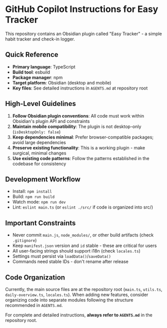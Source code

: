 # GitHub Copilot Instructions for Easy Tracker

This repository contains an Obsidian plugin called "Easy Tracker" - a simple habit tracker and check-in logger.

## Quick Reference

- **Primary language**: TypeScript
- **Build tool**: esbuild
- **Package manager**: npm
- **Target platform**: Obsidian (desktop and mobile)
- **Key files**: See detailed instructions in `AGENTS.md` at repository root

## High-Level Guidelines

1. **Follow Obsidian plugin conventions**: All code must work within Obsidian's plugin API and constraints
2. **Maintain mobile compatibility**: The plugin is not desktop-only (`isDesktopOnly: false`)
3. **Keep dependencies minimal**: Prefer browser-compatible packages; avoid large dependencies
4. **Preserve existing functionality**: This is a working plugin - make surgical, minimal changes
5. **Use existing code patterns**: Follow the patterns established in the codebase for consistency

## Development Workflow

- Install: `npm install`
- Build: `npm run build`
- Watch mode: `npm run dev`
- Lint: `eslint main.ts` (or `eslint ./src/` if code is organized into src/)

## Important Constraints

- Never commit `main.js`, `node_modules/`, or other build artifacts (check `.gitignore`)
- Keep `manifest.json` version and `id` stable - these are critical for users
- All user-facing strings should support i18n (check `locales.ts`)
- Settings must persist via `loadData()`/`saveData()` 
- Commands need stable IDs - don't rename after release

## Code Organization

Currently, the main source files are at the repository root (`main.ts`, `utils.ts`, `daily-overview.ts`, `locales.ts`). When adding new features, consider organizing code into separate modules following the structure recommended in `AGENTS.md`.

For complete and detailed instructions, **always refer to `AGENTS.md`** in the repository root.
